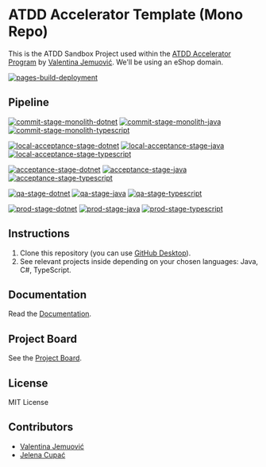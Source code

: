 # ATDD Accelerator Template (Mono Repo)

This is the ATDD Sandbox Project used within the [ATDD Accelerator Program](https://atdd-accelerator.optivem.com/) by [Valentina Jemuović](https://www.linkedin.com/in/valentinajemuovic/). We'll be using an eShop domain.

[![pages-build-deployment](https://github.com/optivem/atdd-accelerator-template-mono-repo/actions/workflows/pages/pages-build-deployment/badge.svg)](https://github.com/optivem/atdd-accelerator-template-mono-repo/actions/workflows/pages/pages-build-deployment)

## Pipeline

[![commit-stage-monolith-dotnet](https://github.com/optivem/atdd-accelerator-template-mono-repo/actions/workflows/commit-stage-monolith-dotnet.yml/badge.svg)](https://github.com/optivem/atdd-accelerator-template-mono-repo/actions/workflows/commit-stage-monolith-dotnet.yml)
[![commit-stage-monolith-java](https://github.com/optivem/atdd-accelerator-template-mono-repo/actions/workflows/commit-stage-monolith-java.yml/badge.svg)](https://github.com/optivem/atdd-accelerator-template-mono-repo/actions/workflows/commit-stage-monolith-java.yml)
[![commit-stage-monolith-typescript](https://github.com/optivem/atdd-accelerator-template-mono-repo/actions/workflows/commit-stage-monolith-typescript.yml/badge.svg)](https://github.com/optivem/atdd-accelerator-template-mono-repo/actions/workflows/commit-stage-monolith-typescript.yml)

[![local-acceptance-stage-dotnet](https://github.com/optivem/atdd-accelerator-template-mono-repo/actions/workflows/local-acceptance-stage-test-dotnet.yml/badge.svg)](https://github.com/optivem/atdd-accelerator-template-mono-repo/actions/workflows/local-acceptance-stage-test-dotnet.yml)
[![local-acceptance-stage-java](https://github.com/optivem/atdd-accelerator-template-mono-repo/actions/workflows/local-acceptance-stage-test-java.yml/badge.svg)](https://github.com/optivem/atdd-accelerator-template-mono-repo/actions/workflows/local-acceptance-stage-test-java.yml)
[![local-acceptance-stage-typescript](https://github.com/optivem/atdd-accelerator-template-mono-repo/actions/workflows/local-acceptance-stage-test-typescript.yml/badge.svg)](https://github.com/optivem/atdd-accelerator-template-mono-repo/actions/workflows/local-acceptance-stage-test-typescript.yml)

[![acceptance-stage-dotnet](https://github.com/optivem/atdd-accelerator-template-mono-repo/actions/workflows/acceptance-stage-test-dotnet.yml/badge.svg)](https://github.com/optivem/atdd-accelerator-template-mono-repo/actions/workflows/acceptance-stage-test-dotnet.yml)
[![acceptance-stage-java](https://github.com/optivem/atdd-accelerator-template-mono-repo/actions/workflows/acceptance-stage-test-java.yml/badge.svg)](https://github.com/optivem/atdd-accelerator-template-mono-repo/actions/workflows/acceptance-stage-test-java.yml)
[![acceptance-stage-typescript](https://github.com/optivem/atdd-accelerator-template-mono-repo/actions/workflows/acceptance-stage-test-typescript.yml/badge.svg)](https://github.com/optivem/atdd-accelerator-template-mono-repo/actions/workflows/acceptance-stage-test-typescript.yml)

[![qa-stage-dotnet](https://github.com/optivem/atdd-accelerator-template-mono-repo/actions/workflows/qa-stage-test-dotnet.yml/badge.svg)](https://github.com/optivem/atdd-accelerator-template-mono-repo/actions/workflows/qa-stage-test-dotnet.yml)
[![qa-stage-java](https://github.com/optivem/atdd-accelerator-template-mono-repo/actions/workflows/qa-stage-test-java.yml/badge.svg)](https://github.com/optivem/atdd-accelerator-template-mono-repo/actions/workflows/qa-stage-test-java.yml)
[![qa-stage-typescript](https://github.com/optivem/atdd-accelerator-template-mono-repo/actions/workflows/qa-stage-test-typescript.yml/badge.svg)](https://github.com/optivem/atdd-accelerator-template-mono-repo/actions/workflows/qa-stage-test-typescript.yml)

[![prod-stage-dotnet](https://github.com/optivem/atdd-accelerator-template-mono-repo/actions/workflows/prod-stage-dotnet.yml/badge.svg)](https://github.com/optivem/atdd-accelerator-template-mono-repo/actions/workflows/prod-stage-dotnet.yml)
[![prod-stage-java](https://github.com/optivem/atdd-accelerator-template-mono-repo/actions/workflows/prod-stage-java.yml/badge.svg)](https://github.com/optivem/atdd-accelerator-template-mono-repo/actions/workflows/prod-stage-java.yml)
[![prod-stage-typescript](https://github.com/optivem/atdd-accelerator-template-mono-repo/actions/workflows/prod-stage-typescript.yml/badge.svg)](https://github.com/optivem/atdd-accelerator-template-mono-repo/actions/workflows/prod-stage-typescript.yml)

## Instructions

1. Clone this repository (you can use [GitHub Desktop](https://desktop.github.com/download/)).
2. See relevant projects inside depending on your chosen languages: Java, C#, TypeScript.

## Documentation

Read the [Documentation](https://optivem.github.io/atdd-accelerator-template-mono-repo/).

## Project Board

See the [Project Board](https://github.com/orgs/optivem/projects/3/views/1).

## License

MIT License

## Contributors

- [Valentina Jemuović](https://www.linkedin.com/in/valentinajemuovic/)
- [Jelena Cupać](https://www.linkedin.com/in/jelenacupac/)
